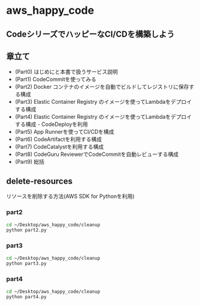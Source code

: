 # aws_happy_code

## CodeシリーズでハッピーなCI/CDを構築しよう

## 章立て

- (Part0) はじめにと本書で扱うサービス説明
- (Part1) CodeCommitを使ってみる
- (Part2) Docker コンテナのイメージを自動でビルドしてレジストリに保存する構成
- (Part3) Elastic Container Registry のイメージを使ってLambdaをデプロイする構成
- (Part4) Elastic Container Registry のイメージを使ってLambdaをデプロイする構成 - CodeDeployを利用
- (Part5) App Runnerを使ってCI/CDを構成
- (Part6) CodeArtifactを利用する構成
- (Part7) CodeCatalystを利用する構成
- (Part8) CodeGuru ReviewerでCodeCommitを自動レビューする構成
- (Part9) 総括

## delete-resources

リソースを削除する方法(AWS SDK for Pythonを利用)

### part2

```bash
cd ~/Desktop/aws_happy_code/cleanup
python part2.py
```

### part3

```bash
cd ~/Desktop/aws_happy_code/cleanup
python part3.py
```

### part4

```bash
cd ~/Desktop/aws_happy_code/cleanup
python part4.py
```
